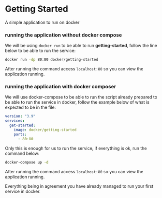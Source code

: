 # Getting Started

A simple application to run on docker

### running the application without docker compose

We will be using `docker run` to be able to run **getting-started**, follow the line below to be able to run the service:

```bash
docker run -dp 80:80 docker/getting-started
```

After running the command access `localhost:80` so you can view the application running.

### running the application with docker composer

We will use docker-compose to be able to run the script already prepared to be able to run the service in docker, follow the example below of what is expected to be in the file:

```yaml
version: "3.9"
services:
  get-started:
    image: docker/getting-started
    ports:
      - 80:80
```

Only this is enough for us to run the service, if everything is ok, run the command below:

```bash
docker-compose up -d
```

After running the command access `localhost:80` so you can view the application running.

Everything being in agreement you have already managed to run your first service in docker.
